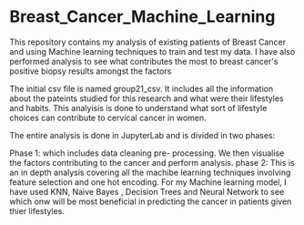 # Breast_Cancer_Machine_Learning
This repository contains my analysis of existing patients of Breast Cancer and using Machine learning techniques to train and test my data. I have also performed analysis to see what contributes the most to breast cancer's positive biopsy results amongst the factors 

The initial csv file is named group21_csv. It includes all the information about the pateints studied for this research and what were their lifestyles and habits. This analyisis is done to understand what sort of lifestyle choices can contribute to cervical cancer in women. 

The entire analysis is done in JupyterLab and is divided in two phases:

Phase 1: which includes data cleaning pre- processing. We then visualise the factors contributing to the cancer and perform analysis.
phase 2: This is an in depth analysis covering all the machibe learning techniques involving feature selection and one hot encoding. 
For my Machine learning model, I have used KNN, Naive Bayes , Decision Trees and Neural Network to see which onw will be most beneficial in predicting the cancer in patients given thier lifestyles.
